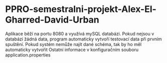 # PPRO-semestralni-projekt-Alex-El-Gharred-David-Urban
 Aplikace běží na portu 8080 a využívá mySQL databázi.
 Pokud nejsou v databázi žádná data, program automaticky vytvoří testovací data při prvním spuštění.
 Pokud systém nemůže najít dané schéma, tak by ho měl automaticky vytvořit 
 Ostatní informace v konfiguračním souboru application.properties
